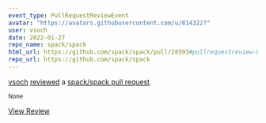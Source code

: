 ```yaml
---
event_type: PullRequestReviewEvent
avatar: "https://avatars.githubusercontent.com/u/814322?"
user: vsoch
date: 2022-01-27
repo_name: spack/spack
html_url: https://github.com/spack/spack/pull/28593#pullrequestreview-865485471
repo_url: https://github.com/spack/spack
---
```


<a href='https://github.com/vsoch' target='_blank'>vsoch</a> <a href='https://github.com/spack/spack/pull/28593#pullrequestreview-865485471' target='_blank'>reviewed</a> a <a href='https://github.com/spack/spack/pull/28593' target='_blank'>spack/spack pull request</a>

<small>None</small>

<a href='https://github.com/spack/spack/pull/28593#pullrequestreview-865485471' target='_blank'>View Review</a>